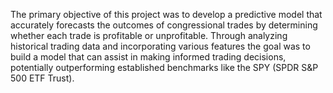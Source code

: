 The primary objective of this project was to develop a predictive model that accurately forecasts the outcomes of congressional trades by determining whether each trade is profitable or unprofitable. Through analyzing historical trading data and incorporating various features the goal was to build a model that can assist in making informed trading decisions, potentially outperforming established benchmarks like the SPY (SPDR S&P 500 ETF Trust).
